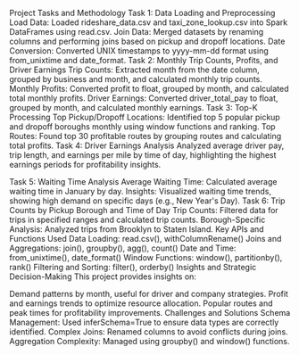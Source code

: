 Project Tasks and Methodology
Task 1: Data Loading and Preprocessing
Load Data: Loaded rideshare_data.csv and taxi_zone_lookup.csv into Spark DataFrames using read.csv.
Join Data: Merged datasets by renaming columns and performing joins based on pickup and dropoff locations.
Date Conversion: Converted UNIX timestamps to yyyy-mm-dd format using from_unixtime and date_format.
Task 2: Monthly Trip Counts, Profits, and Driver Earnings
Trip Counts: Extracted month from the date column, grouped by business and month, and calculated monthly trip counts.
Monthly Profits: Converted profit to float, grouped by month, and calculated total monthly profits.
Driver Earnings: Converted driver_total_pay to float, grouped by month, and calculated monthly earnings.
Task 3: Top-K Processing
Top Pickup/Dropoff Locations: Identified top 5 popular pickup and dropoff boroughs monthly using window functions and ranking.
Top Routes: Found top 30 profitable routes by grouping routes and calculating total profits.
Task 4: Driver Earnings Analysis
Analyzed average driver pay, trip length, and earnings per mile by time of day, highlighting the highest earnings periods for profitability insights.

Task 5: Waiting Time Analysis
Average Waiting Time: Calculated average waiting time in January by day.
Insights: Visualized waiting time trends, showing high demand on specific days (e.g., New Year's Day).
Task 6: Trip Counts by Pickup Borough and Time of Day
Trip Counts: Filtered data for trips in specified ranges and calculated trip counts.
Borough-Specific Analysis: Analyzed trips from Brooklyn to Staten Island.
Key APIs and Functions Used
Data Loading: read.csv(), withColumnRename()
Joins and Aggregations: join(), groupby(), agg(), count()
Date and Time: from_unixtime(), date_format()
Window Functions: window(), partitionby(), rank()
Filtering and Sorting: filter(), orderby()
Insights and Strategic Decision-Making
This project provides insights on:

Demand patterns by month, useful for driver and company strategies.
Profit and earnings trends to optimize resource allocation.
Popular routes and peak times for profitability improvements.
Challenges and Solutions
Schema Management: Used inferSchema=True to ensure data types are correctly identified.
Complex Joins: Renamed columns to avoid conflicts during joins.
Aggregation Complexity: Managed using groupby() and window() functions.

